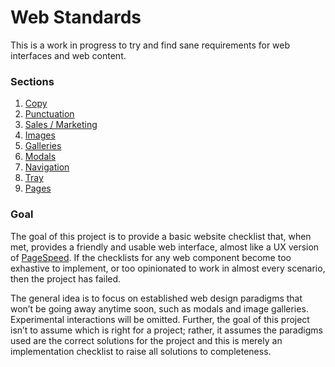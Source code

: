 # Web Standards

This is a work in progress to try and find sane requirements for web interfaces and web content.

### Sections

1. [Copy](https://github.com/dangodev/web-standards/blob/master/copy.md)
  1. [Punctuation](https://github.com/dangodev/web-standards/blob/master/copy.md#punctuation)
  1. [Sales / Marketing](https://github.com/dangodev/web-standards/blob/master/copy.md#sales--marketing)
1. [Images](https://github.com/dangodev/web-standards/blob/master/images.md)
  1. [Galleries](https://github.com/dangodev/web-standards/blob/master/images.md#galleries)
1. [Modals](https://github.com/dangodev/web-standards/blob/master/modals.md)
1. [Navigation](https://github.com/dangodev/web-standards/blob/master/navigation.md)
  1. [Tray](https://github.com/dangodev/web-standards/blob/master/navigation.md#tray)
1. [Pages](https://github.com/dangodev/web-standards/blob/master/pages.md)

### Goal

The goal of this project is to provide a basic website checklist that, when met, provides a friendly and usable web interface, almost like a UX version of [PageSpeed](https://developers.google.com/speed/pagespeed/insights/). If the checklists for any web component become too exhastive to implement, or too opinionated to work in almost every scenario, then the project has failed.

The general idea is to focus on established web design paradigms that won’t be going away anytime soon, such as modals and image galleries. Experimental interactions will be omitted. Further, the goal of this project isn’t to assume which is right for a project; rather, it assumes the paradigms used are the correct solutions for the project and this is merely an implementation checklist to raise all solutions to completeness.
